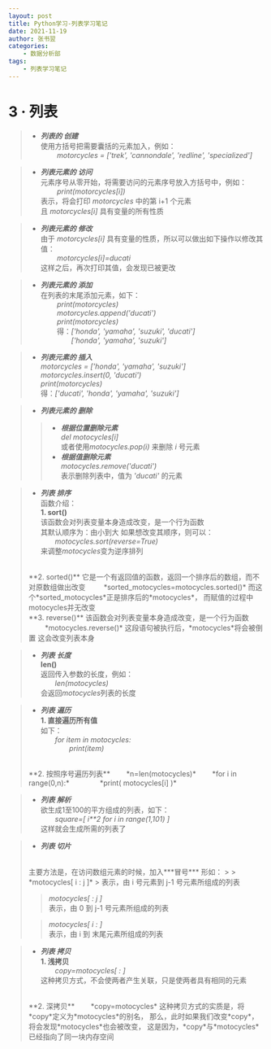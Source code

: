 ```yaml
---
layout: post
title: Python学习-列表学习笔记
date: 2021-11-19
author: 张书翌
categories:
    - 数据分析部
tags:
    - 列表学习笔记
---
```



# **3 · 列表**
> * ***列表的 创建***  
> 使用方括号把需要囊括的元素加入，例如：  
> &ensp;&ensp;&ensp;&ensp;
> *motorcycles = ['trek', 'cannondale', 'redline', 'specialized']*

> * ***列表元素的 访问***  
> 元素序号从零开始，将需要访问的元素序号放入方括号中，例如：  
> &ensp;&ensp;&ensp;&ensp;
> *print(motorcycles[i])*  
> 表示，将会打印 *motorcycles* 中的第 i+1 个元素  
> 且 *motorcycles[i]* 具有变量的所有性质

> * ***列表元素的 修改***  
> 由于 *motorcycles[i]* 具有变量的性质，所以可以做出如下操作以修改其值：  
> &ensp;&ensp;&ensp;&ensp;
> *motorcycles[i]=ducati*  
> 这样之后，再次打印其值，会发现已被更改

> * ***列表元素的 添加***  
> 在列表的末尾添加元素，如下：  
> &ensp;&ensp;&ensp;&ensp;
> *print(motorcycles)*   
> &ensp;&ensp;&ensp;&ensp;
> *motorcycles.append('ducati')*  
> &ensp;&ensp;&ensp;&ensp;
> *print(motorcycles)*  
> &ensp;&ensp;&ensp;&ensp;
> 得：*['honda', 'yamaha', 'suzuki', 'ducati']*  
> &ensp;&ensp;&ensp;&ensp;&ensp;&ensp;&ensp;&ensp;
> *['honda', 'yamaha', 'suzuki']*

> * ***列表元素的 插入***  
> *motorcycles = ['honda', 'yamaha', 'suzuki']*  
> *motorcycles.insert(0, 'ducati')*  
> *print(motorcycles)*  
> 得：*['ducati', 'honda', 'yamaha', 'suzuki']*

> * ***列表元素的 删除***  
>> * ***根据位置删除元素***  
>> *del motocycles[i]*   
>> 或者使用*motocycles.pop(i)* 来删除 *i* 号元素
>> * ***根据值删除元素***  
>> *motocycles.remove('ducati')*  
>> 表示删除列表中，值为 *'ducati'* 的元素
 
> * ***列表 排序***  
> 函数介绍：  
> **1. sort()**  
> 该函数会对列表变量本身造成改变，是一个行为函数  
> 其默认顺序为：由小到大
> 如果想改变其顺序，则可以：  
> &ensp;&ensp;&ensp;&ensp;*motocycles.sort(reverse=True)*  
> 来调整*motocycles*变为逆序排列  
> <br>
> **2. sorted()**  
> 它是一个有返回值的函数，返回一个排序后的数组，而不对原数组做出改变  
> &ensp;&ensp;&ensp;&ensp;
> *sorted_motocycles=motocycles.sorted()*  
> 而这个*sorted_motocycles*正是排序后的*motocycles*，  
> 而赋值的过程中motocycles并无改变  
> <br>
> **3. reverse()**  
> 该函数会对列表变量本身造成改变，是一个行为函数  
> &ensp;&ensp;&ensp;&ensp;
> *motocycles.reverse()*  
> 这段语句被执行后，*motocycles*将会被倒置  
> 这会改变列表本身

> * ***列表 长度***  
> **len()**  
> 返回传入参数的长度，例如：  
> &ensp;&ensp;&ensp;&ensp;*len(motocycles)*  
> 会返回*motocycles*列表的长度

> * ***列表 遍历***  
> **1. 直接遍历所有值**  
> 如下：  
> &ensp;&ensp;&ensp;&ensp;*for item in motocycles:*  
> &ensp;&ensp;&ensp;&ensp;&ensp;&ensp;&ensp;&ensp;*print(item)*  
> <br>
> **2. 按照序号遍历列表**  
> &ensp;&ensp;&ensp;&ensp;*n=len(motocycles)*  
> &ensp;&ensp;&ensp;&ensp;*for i in range(0,n):*  
> &ensp;&ensp;&ensp;&ensp;&ensp;&ensp;&ensp;&ensp;*print( motocycles[i] )*  

> * ***列表 解析***  
> 欲生成1至100的平方组成的列表，如下：  
> &ensp;&ensp;&ensp;&ensp;*square=[ i**2 for i in range(1,101) ]*  
> 这样就会生成所需的列表了
 
> * ***列表 切片***  
> <br>
> 主要方法是，在访问数组元素的时候，加入***冒号***
> 形如：  
>> 
>> *motocycles[ i : j ]*   
>> 表示，由 i 号元素到 j-1 号元素所组成的列表
> 
>> *motocycles[ : j ]*  
>> 表示，由 0 到 j-1 号元素所组成的列表
> 
>> *motocycles[ i : ]*  
>> 表示，由 i 到 末尾元素所组成的列表


> * ***列表 拷贝***  
> **1. 浅拷贝**  
> &ensp;&ensp;&ensp;&ensp;*copy=motocycles[ : ]*  
> 这种拷贝方式，不会使两者产生关联，只是使两者具有相同的元素  
> <br>
> **2. 深拷贝**  
> &ensp;&ensp;&ensp;&ensp;*copy=motocycles*  
> 这种拷贝方式的实质是，将*copy*定义为*motocycles*的别名，  
> 那么，此时如果我们改变*copy*，将会发现*motocycles*也会被改变，  
> 这是因为，*copy*与*motocycles*已经指向了同一块内存空间














































